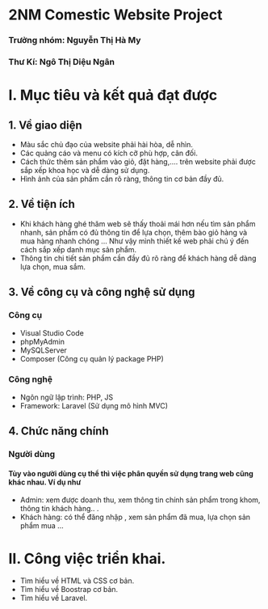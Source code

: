 
# 2NM Comestic Website Project
### Trưởng nhóm: Nguyễn Thị Hà My
### Thư Kí: Ngô Thị Diệu Ngân
# I. Mục tiêu và kết quả đạt được
## 1. Về giao diện
* Màu sắc chủ đạo của website phải hài hòa, dễ nhìn.
* Các quảng cáo và menu có kích cỡ phù hợp, cân đối.
* Cách thức thêm sản phẩm vào giỏ, đặt hàng,.... trên website phải được sắp xếp khoa học và dễ dàng sử dụng.
* Hình ảnh của sản phẩm cần rõ ràng, thông tin cơ bản đầy đủ.
## 2. Về tiện ích 
* Khi khách hàng ghé thăm web sẽ thấy thoải mái hơn nếu tìm sản phẩm nhanh, sản phẩm có đủ thông tin để lựa chọn, thêm bào giỏ hàng và mua hàng nhanh chóng … Như vậy mình thiết kế web phải chú ý đến cách sắp xếp danh mục sản phẩm. 
* Thông tin chi tiết sản phẩm cần đầy đủ rõ ràng để khách hàng dễ dàng lựa chọn, mua sắm.
## 3. Về công cụ và công nghệ sử dụng
### Công cụ
* Visual Studio Code
* phpMyAdmin
* MySQLServer
* Composer (Công cụ quản lý package PHP)
### Công nghệ
* Ngôn ngữ lập trình: PHP, JS
* Framework: Laravel (Sử dụng mô hình MVC)
## 4. Chức năng chính
### Người dùng
####  Tùy vào người dùng cụ thể thì việc phân quyền sử dụng trang web cũng khác nhau. Ví dụ như
* Admin: xem được doanh thu, xem thông tin chính sản phẩm trong khom, thông tin khách hàng.. .
* Khách hàng: có thể đăng nhập , xem sản phẩm đã mua, lựa chọn sản phẩm mua ...
# II. Công việc triển khai. 
*  Tìm hiểu về HTML và CSS cơ bản. 
*  Tìm hiểu về Boostrap cơ bản.
*  Tìm hiểu về Laravel. 


